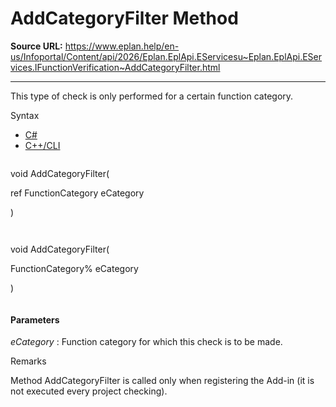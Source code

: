 # AddCategoryFilter Method

**Source URL:** https://www.eplan.help/en-us/Infoportal/Content/api/2026/Eplan.EplApi.EServicesu~Eplan.EplApi.EServices.IFunctionVerification~AddCategoryFilter.html

---

This type of check is only performed for a certain function category.

Syntax

- [C#](#i-syntax-CS)
- [C++/CLI](#i-syntax-CPP2005)

```
```
void AddCategoryFilter( 

   ref FunctionCategory eCategory

)
```
```

```
```
void AddCategoryFilter( 

   FunctionCategory% eCategory

)
```
```

#### Parameters

*eCategory*
:   Function category for which this check is to be made.

Remarks

Method AddCategoryFilter is called only when registering the Add-in (it is not executed every project checking).
